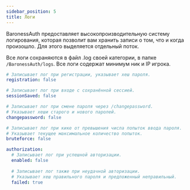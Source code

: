 ```yaml
---
sidebar_position: 5
title: Логи
---
```


BaronessAuth предоставляет высокопроизводительную систему логирования, которая позволит вам хранить записи о том, что и когда произошло. 
Для этого выделяется отдельный поток.

Все логи сохраняются в файл .log своей категории, в папке `/BaronessAuth/logs`. Все логи содержат минимум ник и IP игрока.

```yaml title="data/logs.yml"
# Записывает лог при регистрации, указывает хеш пароля.
registration: false

# Записывает лог при входе с сохранённой сессией.
sessionSaved: false

# Записывает лог при смене пароля через /changepassword.
# Указывает хеши старого и нового паролей.
changepassword: false

# Записывает лог при кике от превышения числа попыток ввода пароля.
# Указывает текущее максимальное количество попыток.
bruteforce: false

authorization:
  # Записывает лог при успешной авторизации.
  enabled: false
  
  # Записывает лог также при неудачной авторизации. 
  # Указывает хеш правильного пароля и предложенный неправильный.
  failed: true
```


